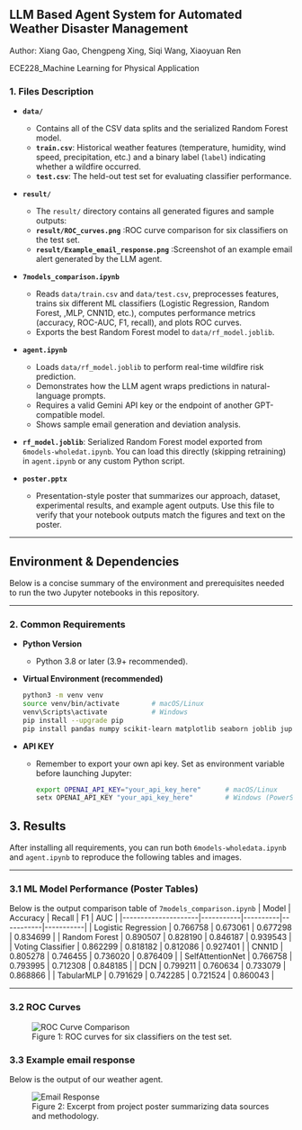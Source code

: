 ## LLM Based Agent System for Automated Weather Disaster Management

Author: Xiang Gao, Chengpeng Xing, Siqi Wang, Xiaoyuan Ren

ECE228_Machine Learning for Physical Application

### 1. Files Description
- **`data/`**  
  - Contains all of the CSV data splits and the serialized Random Forest model.  
  - **`train.csv`**: Historical weather features (temperature, humidity, wind speed, precipitation, etc.) and a binary label (`label`) indicating whether a wildfire occurred.  
  - **`test.csv`**: The held-out test set for evaluating classifier performance.
    
- **`result/`**
  - The `result/` directory contains all generated figures and sample outputs:
  - **`result/ROC_curves.png`**  :ROC curve comparison for six classifiers on the test set.
  - **`result/Example_email_response.png`**  :Screenshot of an example email alert generated by the LLM agent.

- **`7models_comparison.ipynb`**  
  - Reads `data/train.csv` and `data/test.csv`, preprocesses features, trains six different ML classifiers (Logistic Regression, Random Forest, ,MLP, CNN1D, etc.), computes performance metrics (accuracy, ROC-AUC, F1, recall), and plots ROC curves.  
  - Exports the best Random Forest model to `data/rf_model.joblib`.

- **`agent.ipynb`**  
  - Loads `data/rf_model.joblib` to perform real-time wildfire risk prediction.  
  - Demonstrates how the LLM agent wraps predictions in natural-language prompts.  
  - Requires a valid Gemini API key or the endpoint of another GPT-compatible model.  
  - Shows sample email generation and deviation analysis.
  
- **`rf_model.joblib`**: Serialized Random Forest model exported from `6models-wholedat.ipynb`. You can load this directly (skipping retraining) in `agent.ipynb` or any custom Python script.
  
- **`poster.pptx`**  
  - Presentation-style poster that summarizes our approach, dataset, experimental results, and example agent outputs. Use this file to verify that your notebook outputs match the figures and text on the poster.

---

## Environment & Dependencies

Below is a concise summary of the environment and prerequisites needed to run the two Jupyter notebooks in this repository.

---

### 2. Common Requirements

- **Python Version**  
  - Python 3.8 or later (3.9+ recommended).

- **Virtual Environment (recommended)**  
  ```bash
  python3 -m venv venv
  source venv/bin/activate        # macOS/Linux
  venv\Scripts\activate           # Windows
  pip install --upgrade pip
  pip install pandas numpy scikit-learn matplotlib seaborn joblib jupyterlab ipykernel

- **API KEY**
  - Remember to export your own api key. Set as environment variable before launching Jupyter:
    ```bash
    export OPENAI_API_KEY="your_api_key_here"      # macOS/Linux
    setx OPENAI_API_KEY "your_api_key_here"        # Windows (PowerShell)
## 3. Results

After installing all requirements, you can run both `6models-wholedata.ipynb` and `agent.ipynb` to reproduce the following tables and images.

---

### 3.1 ML Model Performance (Poster Tables)

Below is the output comparison table of `7models_comparison.ipynb`
| Model               | Accuracy  | Recall   | F1        | AUC       |
|---------------------|-----------|----------|-----------|-----------|
| Logistic Regression | 0.766758  | 0.673061 | 0.677298  | 0.834699  |
| Random Forest       | 0.890507  | 0.828190 | 0.846187  | 0.939543  |
| Voting Classifier   | 0.862299  | 0.818182 | 0.812086  | 0.927401  |
| CNN1D               | 0.805278  | 0.746455 | 0.736020  | 0.876409  |
| SelfAttentionNet    | 0.766758  | 0.793995 | 0.712308  | 0.848185  |
| DCN                 | 0.799211  | 0.760634 | 0.733079  | 0.868866  |
| TabularMLP          | 0.791629  | 0.742285 | 0.721524  | 0.860043  |

---
### 3.2 ROC Curves

<figure>
  <img src="result/ROC_curves.png" alt="ROC Curve Comparison">
  <figcaption>Figure 1: ROC curves for six classifiers on the test set.</figcaption>
</figure>

### 3.3 Example email response
Below is the output of our weather agent.

<figure>
  <img src="result/Example_email_response.png" alt="Email Response">
  <figcaption>Figure 2: Excerpt from project poster summarizing data sources and methodology.</figcaption>
</figure>

